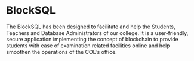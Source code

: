 # BlockSQL
The BlockSQL has been designed to facilitate and help the Students, Teachers and Database Administrators of our college. It is a user-friendly, secure application implementing the concept of blockchain to provide students with ease of examination related facilities online and help smoothen the operations of the COE’s office. 
